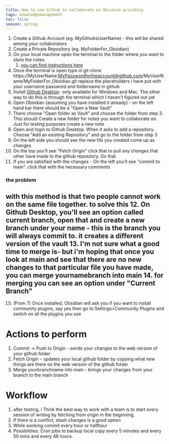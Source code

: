```yaml
---
title: How to use Github to collaborate on Obsidian privately
tags: knowledgemanagement
toc: false
season: spring
---
```


1. Create a Github Account (eg. MyGithubsUserName) - this will be shared among your collaborators
2. Create a Private Repository (eg. MyFolderFor_Obsidian)
3. On your local machine open the terminal to the folder where you want to store the notes
	1.	[you can find instructions here](https://www.groovypost.com/howto/open-command-window-terminal-window-specific-folder-windows-mac-linux/#:~:text=Go%20to%20the%20folder%20you,directly%20to%20the%20selected%20folder)
4. Once the terminal is open type in git clone https://MyUserName:MyPasswordfortheaccount@github.com/MyUserName/MyFolderFor_Obsidian.git replace the placeholders i have put with your username password and foldername in github
5. Install [Github Desktop](https://desktop.github.com)- only available for Windows and Mac. The other way to do this is through the terminal which I haven't figured out yet
6. Open Obsidian (assuming you have installed it already) - on the left hand bar there should be a "Open a New Vault"
7. There choose "Open folder as Vault" and choose the folder from step 3. This should Create a new folder for notes you want to collaborate on. Just for testing purposes create a new note
8. Open and login to Github Desktop. When it asks to add a repository. Choose "Add an existing Repository" and go to the folder from step 3
9. On the left side you should see the new file you created come up as changes
10. On the top you'll see "Fetch Origin" click that to pull any changes that other have made to the github repository. Do that.
11. If you are satisfied with the changes - On the left you'll see "commit to main". click that with the necessary comments
### the problem
with this method is that two people cannot work on the same file together. to solve this
12. On Github Desktop, you'll see an option called current branch, open that and create a new branch under your name - this is the branch you will always commit to. it creates a different version of the vault
13. I'm not sure what a good time to merge is- but i'm hoping that once you look at main and see that there are no new changes to that particular file you have made, you can merge yournamebranch into main
14. for merging you can see an option under "Current Branch"
---
15. (From 7) Once installed, Obsidian will ask you if you want to install community plugins, say yes then go to Settings>Community Plugins and switch on all the plugins you use
# Actions to perform
1. Commit -> Push to Origin - sends your changes to the web version of your github folder
2. Fetch Origin - updates your local github folder by copying what new things are there on the web version of the github folder
3. Merge yourbranchname into main -  brings your changes from your branch to the main branch

# Workflow
1. after testing, i Think the best way to work with a team is to start every session of writing by fetching from origin in the beginning.
2. If there is a conflict, stash changes is a good option
3. While working commit every hour or halfhour
4. Possibilities: Cron jobs to backup local copy every 5 minutes and every 50 mins and every 48 hours. 